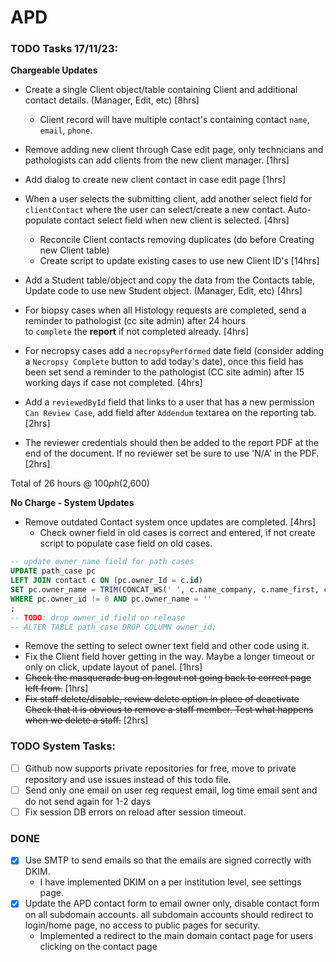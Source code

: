 # APD




### TODO Tasks 17/11/23:

__Chargeable Updates__

- Create a single Client object/table containing Client and additional contact details. (Manager, Edit, etc) [8hrs] 
    - Client record will have multiple contact's containing contact `name`, `email`, `phone`.
- Remove adding new client through Case edit page, only technicians and pathologists can add clients from the new client manager. [1hrs]
- Add dialog to create new client contact in case edit page [1hrs]
- When a user selects the submitting client, add another select field for `clientContact` where the user can select/create a new contact.
Auto-populate contact select field when new client is selected. [4hrs]
    - Reconcile Client contacts removing duplicates (do before Creating new Client table)
    - Create script to update existing cases to use new Client ID's 
[14hrs]

- Add a Student table/object and copy the data from the Contacts table, Update code to use new Student object. (Manager, Edit, etc) [4hrs]  

- For biopsy cases when all Histology requests are completed, send a reminder to pathologist (cc site admin) after 24 hours  
to `complete` the __report__ if not completed already. [4hrs]

- For necropsy cases add a `necropsyPerformed` date field (consider adding a `Necropsy Complete` button to add today's date), 
once this field has been set send a reminder to the pathologist (CC site admin) after 15 working days if case not completed. [4hrs] 

- Add a `reviewedById` field that links to a user that has a new permission `Can Review Case`, 
add field after `Addendum` textarea on the reporting tab. [2hrs]
- The reviewer credentials should then be added to the report PDF at the end of the document. 
If no reviewer set be sure to use 'N/A' in the PDF. [2hrs]

Total of 26 hours @ $100ph ($2,600)


__No Charge - System Updates__

- Remove outdated Contact system once updates are completed. [4hrs]
  - Check owner field in old cases is correct and entered, if not create script to populate case field on old cases.
```sql
-- update owner_name field for path cases
UPDATE path_case pc
LEFT JOIN contact c ON (pc.owner_Id = c.id)
SET pc.owner_name = TRIM(CONCAT_WS(' ', c.name_company, c.name_first, c.name_last))
WHERE pc.owner_id != 0 AND pc.owner_name = ''
;
-- TODO: drop owner_id field on release
-- ALTER TABLE path_case DROP COLUMN owner_id;
```
  - Remove the setting to select owner text field and other code using it.
- Fix the Client field hover getting in the way. Maybe a longer timeout or only on click, update layout of panel. [1hrs]
- ~~Check the masquerade bug on logout not going back to correct page left from.~~ [1hrs]
- ~~Fix staff delete/disable, review delete option in place of deactivate Check that it is obvious to remove a staff member.
  Test what happens when we delete a staff.~~ [2hrs]










### TODO System Tasks:

- [ ] Github now supports private repositories for free, move to private repository and use issues instead of this
todo file.
- [ ] Send only one email on user reg request email, log time email sent and do not send again for 1-2 days
- [ ] Fix session DB errors on reload after session timeout.

### DONE
- [x] Use SMTP to send emails so that the emails are signed correctly with DKIM. 
    - I have implemented DKIM on a per institution level, see settings page.
- [x] Update the APD contact form to email owner only, disable contact form on all subdomain accounts.
  all subdomain accounts should redirect to login/home page, no access to public pages for security.
    - Implemented a redirect to the main domain contact page for users clicking on the contact page 



